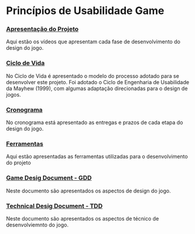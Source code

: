 # Princípios de Usabilidade Game

### [Apresentação do Projeto](apres_proj.md)

Aqui estão os vídeos que apresentam cada fase de desenvolvimento do design do jogo.

### [Ciclo de Vida](life_cicle.md)

No Ciclo de Vida é apresentado o modelo do processo adotado para se desenvolver este projeto. Foi adotado o Ciclo de Engenharia de Usabilidade da Mayhew (1999), com algumas adaptação direcionadas para o design de jogos.

### [Cronograma](schedule.md)

No cronograma está apresentado as entregas e prazos de cada etapa do design do jogo.

### [Ferramentas](tools.md)

Aqui estão apresentadas as ferramentas utilizadas para o desenvolvimento do projeto

### [Game Desig Document - GDD](gdd.md)

Neste documento são apresentados os aspectos de design do jogo.

### [Technical Desig Document - TDD](tdd.md)

Neste documento são apresentados os aspectos de técnico de desenvolviemnto do jogo.